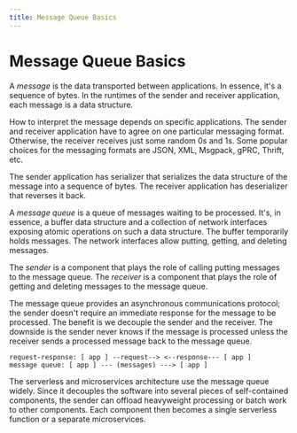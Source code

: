 ```yaml
---
title: Message Queue Basics
---
```


# Message Queue Basics

A *message* is the data transported between applications. In essence, it's a sequence of bytes. In the runtimes of the sender and receiver application, each message is a data structure. 

How to interpret the message depends on specific applications. The sender and receiver application have to agree on one particular messaging format. Otherwise, the receiver receives just some random 0s and 1s. Some popular choices for the messaging formats are JSON, XML, Msgpack, gPRC, Thrift, etc.

The sender application has serializer that serializes the data structure of the message into a sequence of bytes. The receiver application has deserializer that reverses it back.

A *message queue* is a queue of messages waiting to be processed. It's, in essence, a buffer data structure and a collection of network interfaces exposing atomic operations on such a data structure. The buffer temporarily holds messages. The network interfaces allow putting, getting, and deleting messages.

The *sender* is a component that plays the role of calling putting messages to the message queue. The *receiver* is a component that plays the role of getting and deleting messages to the message queue.

The message queue provides an asynchronous communications protocol; the sender doesn't require an immediate response for the message to be processed. The benefit is we decouple the sender and the receiver. The downside is the sender never knows if the message is processed unless the receiver sends a processed message back to the message queue.

```
request-response: [ app ] --request--> <--response--- [ app ]
message queue: [ app ] --- (messages) ---> [ app ]
```

The serverless and microservices architecture use the message queue widely.  Since it decouples the software into several pieces of self-contained components, the sender can offload heavyweight processing or batch work to other components. Each component then becomes a single serverless function or a separate microservices.